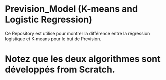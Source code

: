 # Prevision_Model (K-means and Logistic Regression)

Ce Repository est utilisé pour montrer la différence entre la régression logistique et K-means pour le but de Prevision. 
# Notez que les deux algorithmes sont développés from Scratch.

